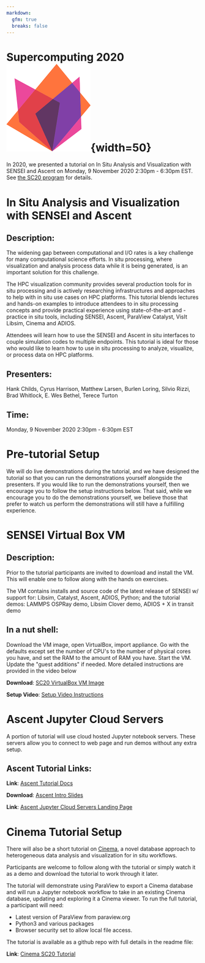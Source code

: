 ```yaml
---
markdown:
  gfm: true
  breaks: false
---
```

# Supercomputing 2020 ![SC20](https://github.com/SENSEI-insitu/SENSEI-website/blob/main/doc/images/sc20_logo_small.png){width=50}

In 2020, we presented a tutorial on In Situ Analysis and Visualization with SENSEI and Ascent on Monday, 9 November 2020 2:30pm - 6:30pm EST.
See [the SC20 program](https://sc20.supercomputing.org/?post_type=page&p=3479&id=tut111&sess=sess257) for details.

# In Situ Analysis and Visualization with SENSEI and Ascent

## Description:
The widening gap between computational and I/O rates is a key challenge for many computational science efforts. In situ processing, where visualization and analysis process data while it is being generated, is an important solution for this challenge.

The HPC visualization community provides several production tools for in situ processing and is actively researching infrastructures and approaches to help with in situ use cases on HPC platforms. This tutorial blends lectures and hands-on examples to introduce attendees to in situ processing concepts and provide practical experience using state-of-the-art and -practice in situ tools, including SENSEI, Ascent, ParaView Catalyst, VisIt Libsim, Cinema and ADIOS.

Attendees will learn how to use the SENSEI and Ascent in situ interfaces to couple simulation codes to multiple endpoints. This tutorial is ideal for those who would like to learn how to use in situ processing to analyze, visualize, or process data on HPC platforms.

## Presenters:
Hank Childs, Cyrus Harrison, Matthew Larsen, Burlen Loring, Silvio Rizzi, Brad Whitlock, E. Wes Bethel, Terece Turton

## Time:
Monday, 9 November 2020 2:30pm - 6:30pm EST

# Pre-tutorial Setup
We will do live demonstrations during the tutorial, and we have designed the tutorial so that you can run the demonstrations yourself alongside the presenters. If you would like to run the demonstrations yourself, then we encourage you to follow the setup instructions below. That said, while we encourage you to do the demonstrations yourself, we believe those that prefer to watch us perform the demonstrations will still have a fulfilling experience.

# SENSEI Virtual Box VM
## Description:
Prior to the tutorial participants are invited to download and install the VM. This will enable one to follow along with the hands on exercises.

The VM contains installs and source code of the latest release of SENSEI w/ support for: Libsim, Catalyst, Ascent, ADIOS, Python; and the tutorial demos: LAMMPS OSPRay demo, Libsim Clover demo, ADIOS + X in transit demo

## In a nut shell:
Download the VM image, open VirtualBox, import appliance. Go with the defaults except set the number of CPU's to the number of physical cores you have, and set the RAM to the amount of RAM you have. Start the VM. Update the "guest additions" if needed. More detailed instructions are provided in the video below

**Download**: [SC20 VirtualBox VM Image](https://drive.google.com/file/d/1-oMboBULudI8JKBMUBoElRkGudTBc6sr/view?usp=sharing)

**Setup Video**: [Setup Video Instructions](https://drive.google.com/file/d/1V0r6yOCR9req2F1CM42_UvMts_wG3-11/view?usp=sharing)

# Ascent Jupyter Cloud Servers
A portion of tutorial will use cloud hosted Jupyter notebook servers. These servers allow you to connect to web page and run demos without any extra setup.

## Ascent Tutorial Links:

**Link**: [Ascent Tutorial Docs](https://ascent.readthedocs.io/en/latest/Tutorial.html)

**Download**: [Ascent Intro Slides](https://www.ascent-dav.org/sc/2020_11_09_SC20_ascent_intro.pdf)

**Link**: [Ascent Jupyter Cloud Servers Landing Page](https://www.ascent-dav.org/sc/)

# Cinema Tutorial Setup
There will also be a short tutorial on [Cinema](https://cinemascience.github.io/), a novel database approach to heterogeneous data analysis and visualization for in situ workflows.

Participants are welcome to follow along with the tutorial or simply watch it as a demo and download the tutorial to work through it later.

The tutorial will demonstrate using ParaView to export a Cinema database and will run a Jupyter notebook workflow to take in an existing Cinema database, updating and exploring it a Cinema viewer. To run the full tutorial, a participant will need:

+ Latest version of ParaView from paraview.org
+ Python3 and various packages
+ Browser security set to allow local file access.

The tutorial is available as a github repo with full details in the readme file:

**Link**: [Cinema SC20 Tutorial](https://github.com/cinemascience/cinema_tutorial_2020-SC)
